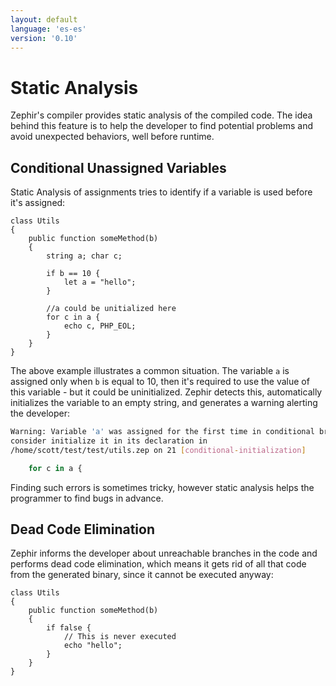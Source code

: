 ```yaml
---
layout: default
language: 'es-es'
version: '0.10'
---
```


# Static Analysis
Zephir's compiler provides static analysis of the compiled code. The idea behind this feature is to help the developer to find potential problems and avoid unexpected behaviors, well before runtime.

<a id='conditional-unassigned-variables'></a>

## Conditional Unassigned Variables
Static Analysis of assignments tries to identify if a variable is used before it's assigned:

```zephir
class Utils
{
    public function someMethod(b)
    {
        string a; char c;

        if b == 10 {
            let a = "hello";
        }

        //a could be unitialized here
        for c in a {
            echo c, PHP_EOL;
        }
    }
}
```

The above example illustrates a common situation. The variable `a` is assigned only when `b` is equal to 10, then it's required to use the value of this variable - but it could be uninitialized. Zephir detects this, automatically initializes the variable to an empty string, and generates a warning alerting the developer:

```bash
Warning: Variable 'a' was assigned for the first time in conditional branch,
consider initialize it in its declaration in
/home/scott/test/test/utils.zep on 21 [conditional-initialization]

    for c in a {
```

Finding such errors is sometimes tricky, however static analysis helps the programmer to find bugs in advance.

<a id='dead-code-elimination'></a>

## Dead Code Elimination
Zephir informs the developer about unreachable branches in the code and performs dead code elimination, which means it gets rid of all that code from the generated binary, since it cannot be executed anyway:

```zephir
class Utils
{
    public function someMethod(b)
    {
        if false {
            // This is never executed
            echo "hello";
        }
    }
}
```
